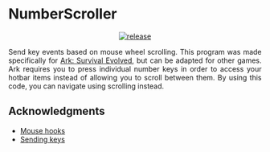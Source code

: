 # NumberScroller
<p align="center">
  <a href="https://GitHub.com/mattson543/NumberScroller/releases/">
    <img src="https://img.shields.io/github/release/mattson543/NumberScroller.svg" alt="release">
  </a>
</p>

<p align="justify">
Send key events based on mouse wheel scrolling. This program was made specifically for 
<a href="https://en.wikipedia.org/wiki/Ark:_Survival_Evolved">Ark: Survival Evolved</a>, 
but can be adapted for other games. Ark requires you to press individual number keys 
in order to access your hotbar items instead of allowing you to scroll between them.
By using this code, you can navigate using scrolling instead.
</p>

## Acknowledgments
* [Mouse hooks](https://causeyourestuck.io/2015/12/27/set-a-mouse-hook-with-win32api-2/)
* [Sending keys](https://stackoverflow.com/a/22419083)
